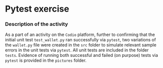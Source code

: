 # Pytest exercise

### Description of the activity
As a part of an activity on the `Codio` platform, further to confirming that the initial unit test `test_wallet.py` ran successfully via `pytest`, two variations of the `wallet.py` file were created in the `src` folder to simulate relevant sample errors in the unit tests via `pytest`. All unit tests are included in the folder `tests`. Evidence of running both successful and failed (on purpose) tests via `pytest` is provided in the `pictures` folder.
